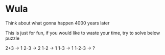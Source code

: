 Wula
====

Think about what gonna happen 4000 years later



This is just for fun, if you would like to waste your time, try to solve below puzzle

2+3 -> 1
2-3 -> 2
1-2 -> 1
1-3 -> 1
1-2-3 -> ?

